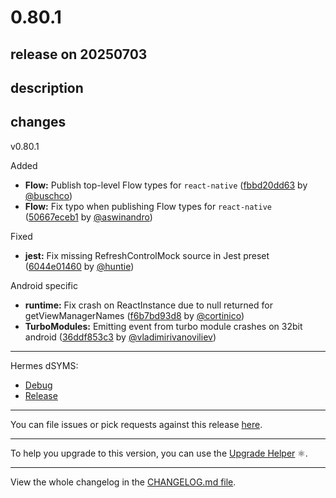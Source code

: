 # 0.80.1

## release on 20250703
## description
## changes
v0.80.1

Added

* <strong>Flow:</strong> Publish top-level Flow types for <code>react-native</code> (<a href="https://github.com/facebook/react-native/commit/fbbd20dd632acd72d2abe861dd4a0e6e98437cf2">fbbd20dd63</a> by <a href="https://github.com/buschco">@buschco</a>)
* <strong>Flow:</strong> Fix typo when publishing Flow types for <code>react-native</code> (<a href="https://github.com/facebook/react-native/commit/50667eceb1be4771375d6a3cc2f4e42d4d8aad3a">50667eceb1</a> by <a href="https://github.com/aswinandro">@aswinandro</a>)

Fixed

* <strong>jest:</strong> Fix missing RefreshControlMock source in Jest preset (<a href="https://github.com/facebook/react-native/commit/6044e01460a065845d4178f0fdc54a601ce4c07e">6044e01460</a> by <a href="https://github.com/huntie">@huntie</a>)

Android specific

* <strong>runtime:</strong> Fix crash on ReactInstance due to null returned for getViewManagerNames (<a href="https://github.com/facebook/react-native/commit/f6b7bd93d8d0d2095669144c8de438cf64d8e73f">f6b7bd93d8</a> by <a href="https://github.com/cortinico">@cortinico</a>)
* <strong>TurboModules:</strong> Emitting event from turbo module crashes on 32bit android (<a href="https://github.com/facebook/react-native/commit/36ddf853c381966645789bc814fc2f6bb4d74cd2">36ddf853c3</a> by <a href="https://github.com/vladimirivanoviliev">@vladimirivanoviliev</a>)

*** ** * ** ***

Hermes dSYMS:

* <a href="https://repo1.maven.org/maven2/com/facebook/react/react-native-artifacts/0.80.1/react-native-artifacts-0.80.1-hermes-framework-dSYM-debug.tar.gz" rel="nofollow">Debug</a>
* <a href="https://repo1.maven.org/maven2/com/facebook/react/react-native-artifacts/0.80.1/react-native-artifacts-0.80.1-hermes-framework-dSYM-release.tar.gz" rel="nofollow">Release</a>

*** ** * ** ***

You can file issues or pick requests against this release <a href="https://github.com/reactwg/react-native-releases/issues/new/choose">here</a>.

*** ** * ** ***

To help you upgrade to this version, you can use the <a href="https://react-native-community.github.io/upgrade-helper/" rel="nofollow">Upgrade Helper</a> ⚛️.

*** ** * ** ***

View the whole changelog in the <a href="https://github.com/facebook/react-native/blob/main/CHANGELOG.md">CHANGELOG.md file</a>.


